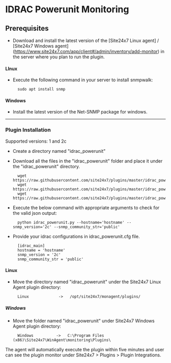 # IDRAC Powerunit Monitoring
                                                                                              
## Prerequisites

- Download and install the latest version of the [Site24x7 Linux agent] / [Site24x7 Windows agent] (https://www.site24x7.com/app/client#/admin/inventory/add-monitor) in the server where you plan to run the plugin.

#### LInux 

- Execute the following command in your server to install snmpwalk: 

		sudo apt install snmp
		
#### Windows

- Install the latest version of the Net-SNMP package for windows.

---

### Plugin Installation  

Supported versions: 1 and 2c

- Create a directory named "idrac_powerunit"
      
- Download all the files in the "idrac_powerunit" folder and place it under the "idrac_powerunit" directory.

		wget https://raw.githubusercontent.com/site24x7/plugins/master/idrac_powerunit/idrac_powerunit.py
		wget https://raw.githubusercontent.com/site24x7/plugins/master/idrac_powerunit/idrac_powerunit.cfg
		wget https://raw.githubusercontent.com/site24x7/plugins/master/idrac_powerunit/SNMPUtil.py

- Execute the below command with appropriate arguments to check for the valid json output:

		python idrac_powerunit.py --hostname='hostname' --snmp_version='2c' --snmp_community_str='public'

- Provide your idrac configurations in idrac_powerunit.cfg file.

		[idrac_main]
		hostname = 'hostname'
		snmp_version = '2c' 
		snmp_community_str = 'public'
		
#### Linux

- Move the directory named "idrac_powerunit" under the Site24x7 Linux Agent plugin directory: 

		Linux             ->   /opt/site24x7/monagent/plugins/
		
##### Windows 

- Move the folder named "idrac_powerunit" under Site24x7 Windows Agent plugin directory: 

		Windows          ->   C:\Program Files (x86)\Site24x7\WinAgent\monitoring\Plugins\
		
The agent will automatically execute the plugin within five minutes and user can see the plugin monitor under Site24x7 > Plugins > Plugin Integrations.





